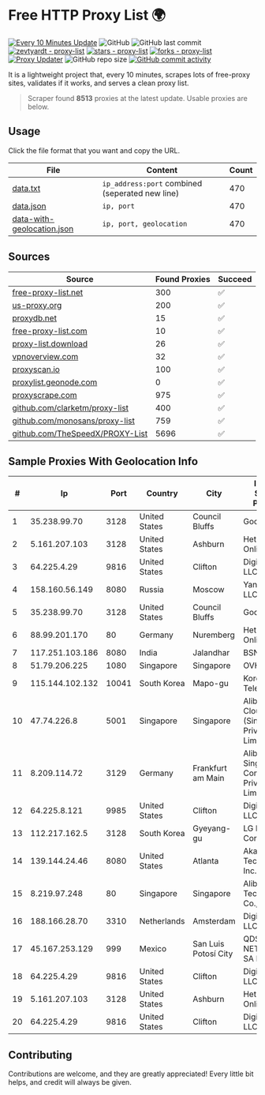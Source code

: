 
# Free HTTP Proxy List 🌍

[![Every 10 Minutes Update](https://github.com/mertguvencli/http-proxy-list/actions/workflows/main.yml/badge.svg?branch=main)](https://github.com/mertguvencli/http-proxy-list/actions/workflows/main.yml)
![GitHub](https://img.shields.io/github/license/mertguvencli/http-proxy-list)
![GitHub last commit](https://img.shields.io/github/last-commit/mertguvencli/http-proxy-list)
[![zevtyardt - proxy-list](https://img.shields.io/static/v1?label=zevtyardt&message=proxy-list&color=blue&logo=github)](https://github.com/zevtyardt/proxy-list "Go to GitHub repo")
[![stars - proxy-list](https://img.shields.io/github/stars/zevtyardt/proxy-list?style=social)](https://github.com/zevtyardt/proxy-list)
[![forks - proxy-list](https://img.shields.io/github/forks/zevtyardt/proxy-list?style=social)](https://github.com/zevtyardt/proxy-list)
[![Proxy Updater](https://github.com/zevtyardt/proxy-list/workflows/Proxy%20Updater/badge.svg)](https://github.com/zevtyardt/proxy-list/actions?query=workflow:"Proxy+Updater")
![GitHub repo size](https://img.shields.io/github/repo-size/zevtyardt/proxy-list)
[![GitHub commit activity](https://img.shields.io/github/commit-activity/m/zevtyardt/proxy-list?logo=commits)](https://github.com/zevtyardt/proxy-list/commits/main)

It is a lightweight project that, every 10 minutes, scrapes lots of free-proxy sites, validates if it works, and serves a clean proxy list.

> Scraper found **8513** proxies at the latest update. Usable proxies are below.

## Usage

Click the file format that you want and copy the URL.

|File|Content|Count|
|----|-------|-----|
|[data.txt](https://raw.githubusercontent.com/mertguvencli/http-proxy-list/main/proxy-list/data.txt)|`ip_address:port` combined (seperated new line)|470|
|[data.json](https://raw.githubusercontent.com/mertguvencli/http-proxy-list/main/proxy-list/data.json)|`ip, port`|470|
|[data-with-geolocation.json](https://raw.githubusercontent.com/mertguvencli/http-proxy-list/main/proxy-list/data-with-geolocation.json)|`ip, port, geolocation`|470|

## Sources

|Source|Found Proxies|Succeed|
|------|-------------|-------|
|[free-proxy-list.net](https://free-proxy-list.net)|300|✅|
|[us-proxy.org](https://www.us-proxy.org)|200|✅|
|[proxydb.net](http://proxydb.net)|15|✅|
|[free-proxy-list.com](https://free-proxy-list.com/?page=&port=&type%5B%5D=http&type%5B%5D=https&up_time=0&search=Search)|10|✅|
|[proxy-list.download](https://www.proxy-list.download/HTTP)|26|✅|
|[vpnoverview.com](https://vpnoverview.com/privacy/anonymous-browsing/free-proxy-servers)|32|✅|
|[proxyscan.io](https://www.proxyscan.io)|100|✅|
|[proxylist.geonode.com](https://proxylist.geonode.com/api/proxy-list?limit=300&page=1&sort_by=lastChecked&sort_type=desc&protocols=http,https)|0|✅|
|[proxyscrape.com](https://api.proxyscrape.com/v2/?request=displayproxies&protocol=http&timeout=10000&country=all&ssl=all&anonymity=all)|975|✅|
|[github.com/clarketm/proxy-list](https://raw.githubusercontent.com/clarketm/proxy-list/master/proxy-list-raw.txt)|400|✅|
|[github.com/monosans/proxy-list](https://raw.githubusercontent.com/monosans/proxy-list/main/proxies/http.txt)|759|✅|
|[github.com/TheSpeedX/PROXY-List](https://raw.githubusercontent.com/TheSpeedX/PROXY-List/master/http.txt)|5696|✅|


## Sample Proxies With Geolocation Info

|#|Ip|Port|Country|City|Internet Service Provider|
|-|--|----|-------|----|-------------------------|
|1|35.238.99.70|3128|United States|Council Bluffs|Google LLC|
|2|5.161.207.103|3128|United States|Ashburn|Hetzner Online GmbH|
|3|64.225.4.29|9816|United States|Clifton|DigitalOcean, LLC|
|4|158.160.56.149|8080|Russia|Moscow|Yandex.Cloud LLC|
|5|35.238.99.70|3128|United States|Council Bluffs|Google LLC|
|6|88.99.201.170|80|Germany|Nuremberg|Hetzner Online GmbH|
|7|117.251.103.186|8080|India|Jalandhar|BSNL Internet|
|8|51.79.206.225|1080|Singapore|Singapore|OVH SAS|
|9|115.144.102.132|10041|South Korea|Mapo-gu|Korea Telecom|
|10|47.74.226.8|5001|Singapore|Singapore|Alibaba Cloud (Singapore) Private Limited|
|11|8.209.114.72|3129|Germany|Frankfurt am Main|Alibaba.com Singapore E-Commerce Private Limited|
|12|64.225.8.121|9985|United States|Clifton|DigitalOcean, LLC|
|13|112.217.162.5|3128|South Korea|Gyeyang-gu|LG DACOM Corporation|
|14|139.144.24.46|8080|United States|Atlanta|Akamai Technologies, Inc.|
|15|8.219.97.248|80|Singapore|Singapore|Alibaba (US) Technology Co., Ltd.|
|16|188.166.28.70|3310|Netherlands|Amsterdam|DigitalOcean, LLC|
|17|45.167.253.129|999|Mexico|San Luis Potosí City|QDS NETWORKS SA DE CV|
|18|64.225.4.29|9816|United States|Clifton|DigitalOcean, LLC|
|19|5.161.207.103|3128|United States|Ashburn|Hetzner Online GmbH|
|20|64.225.4.29|9816|United States|Clifton|DigitalOcean, LLC|



## Contributing

Contributions are welcome, and they are greatly appreciated! Every
little bit helps, and credit will always be given.

